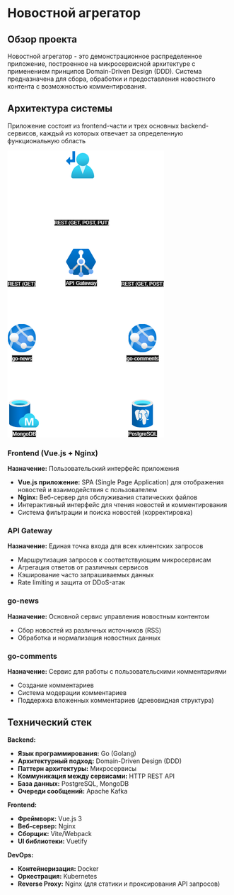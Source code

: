# Новостной агрегатор

## Обзор проекта

Новостной агрегатор - это демонстрационное распределенное приложение, построенное на микросервисной архитектуре с 
применением принципов Domain-Driven Design (DDD). Система предназначена для сбора, обработки и предоставления 
новостного контента с возможностью комментирования.

## Архитектура системы

Приложение состоит из frontend-части и трех основных backend-сервисов, каждый из которых отвечает за определенную 
функциональную область

![схема.drawio.png](doc/%D1%81%D1%85%D0%B5%D0%BC%D0%B0.drawio.png)

### Frontend (Vue.js + Nginx)
**Назначение:** Пользовательский интерфейс приложения
- **Vue.js приложение:** SPA (Single Page Application) для отображения новостей и взаимодействия с пользователем
- **Nginx:** Веб-сервер для обслуживания статических файлов
- Интерактивный интерфейс для чтения новостей и комментирования
- Система фильтрации и поиска новостей (корректировка)

### API Gateway
**Назначение:** Единая точка входа для всех клиентских запросов
- Маршрутизация запросов к соответствующим микросервисам
- Агрегация ответов от различных сервисов
- Кэширование часто запрашиваемых данных
- Rate limiting и защита от DDoS-атак

### go-news
**Назначение:** Основной сервис управления новостным контентом
- Сбор новостей из различных источников (RSS)
- Обработка и нормализация новостных данных

### go-comments
**Назначение:** Сервис для работы с пользовательскими комментариями
- Создание комментариев
- Система модерации комментариев
- Поддержка вложенных комментариев (древовидная структура)

## Технический стек

**Backend:**
- **Язык программирования:** Go (Golang)
- **Архитектурный подход:** Domain-Driven Design (DDD)
- **Паттерн архитектуры:** Микросервисы
- **Коммуникация между сервисами:** HTTP REST API
- **База данных:** PostgreSQL, MongoDB
- **Очереди сообщений:** Apache Kafka

**Frontend:**
- **Фреймворк:** Vue.js 3
- **Веб-сервер:** Nginx
- **Сборщик:** Vite/Webpack
- **UI библиотеки:** Vuetify

**DevOps:**
- **Контейнеризация:** Docker
- **Оркестрация:** Kubernetes
- **Reverse Proxy:** Nginx (для статики и проксирования API запросов)